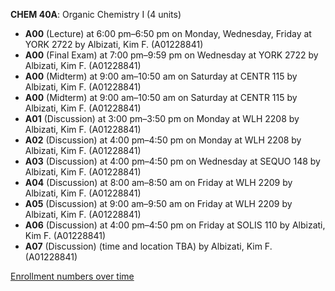 **CHEM 40A**: Organic Chemistry I (4 units)

- **A00** (Lecture) at 6:00 pm–6:50 pm on Monday, Wednesday, Friday at YORK 2722 by Albizati, Kim F. (A01228841)
- **A00** (Final Exam) at 7:00 pm–9:59 pm on Wednesday at YORK 2722 by Albizati, Kim F. (A01228841)
- **A00** (Midterm) at 9:00 am–10:50 am on Saturday at CENTR 115 by Albizati, Kim F. (A01228841)
- **A00** (Midterm) at 9:00 am–10:50 am on Saturday at CENTR 115 by Albizati, Kim F. (A01228841)
- **A01** (Discussion) at 3:00 pm–3:50 pm on Monday at WLH 2208 by Albizati, Kim F. (A01228841)
- **A02** (Discussion) at 4:00 pm–4:50 pm on Monday at WLH 2208 by Albizati, Kim F. (A01228841)
- **A03** (Discussion) at 4:00 pm–4:50 pm on Wednesday at SEQUO 148 by Albizati, Kim F. (A01228841)
- **A04** (Discussion) at 8:00 am–8:50 am on Friday at WLH 2209 by Albizati, Kim F. (A01228841)
- **A05** (Discussion) at 9:00 am–9:50 am on Friday at WLH 2209 by Albizati, Kim F. (A01228841)
- **A06** (Discussion) at 4:00 pm–4:50 pm on Friday at SOLIS 110 by Albizati, Kim F. (A01228841)
- **A07** (Discussion) (time and location TBA) by Albizati, Kim F. (A01228841)

[Enrollment numbers over time](./CHEM40A.tsv)
